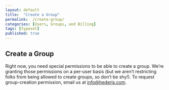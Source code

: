 ```yaml
---
layout: default
title:  "Create a Group"
permalink:  /create-group/
categories: [Users, Groups, and Billing]
tags: [typeset]
published: true
---
```


<section data-type="chapter" class="hsecchapter" data-hederis-type="hsecchapter" id="create-group" data-pi-attrs="id: create-group; data-tags: typeset;" role="doc-chapter" data-tags="typeset" data-author-name=" " data-book-title=" " title="Create a Group"><h1 data-hederis-type="hblkchaptitle" class="hblkchaptitle" id="pUb8G7ipC">Create a Group</h1><p class="hblkp" data-hederis-type="hblkp" id="pya7jS3eP">Right now, you need special permissions to be able to create a group. We&#8217;re granting those permissions on a per-user basis (but we aren&#8217;t restricting folks from being allowed to create groups, so don&#8217;t be shy!). To request group-creation permission, email us at <a href="mailto:info@hederis.com" data-hederis-type="hspana" id="p2w6BJ9Eq"><span class="Hyperlink" data-hederis-type="hspnspan" id="pXeO4DHaS">info@hederis.com</span></a>. </p></section>